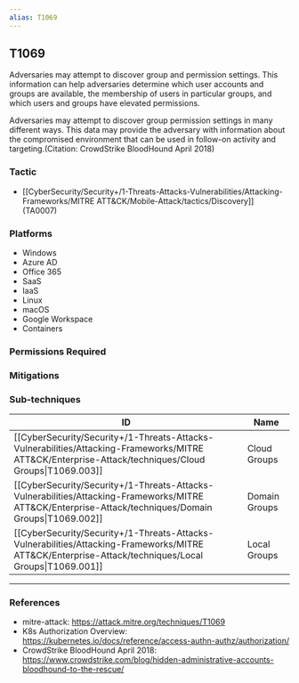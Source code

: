 ```yaml
---
alias: T1069
---
```


## T1069

Adversaries may attempt to discover group and permission settings. This information can help adversaries determine which user accounts and groups are available, the membership of users in particular groups, and which users and groups have elevated permissions.

Adversaries may attempt to discover group permission settings in many different ways. This data may provide the adversary with information about the compromised environment that can be used in follow-on activity and targeting.(Citation: CrowdStrike BloodHound April 2018)


### Tactic
- [[CyberSecurity/Security+/1-Threats-Attacks-Vulnerabilities/Attacking-Frameworks/MITRE ATT&CK/Mobile-Attack/tactics/Discovery]] (TA0007)

### Platforms
- Windows
- Azure AD
- Office 365
- SaaS
- IaaS
- Linux
- macOS
- Google Workspace
- Containers

### Permissions Required

### Mitigations

### Sub-techniques

| ID | Name |
| --- | --- |
| [[CyberSecurity/Security+/1-Threats-Attacks-Vulnerabilities/Attacking-Frameworks/MITRE ATT&CK/Enterprise-Attack/techniques/Cloud Groups\|T1069.003]] | Cloud Groups |
| [[CyberSecurity/Security+/1-Threats-Attacks-Vulnerabilities/Attacking-Frameworks/MITRE ATT&CK/Enterprise-Attack/techniques/Domain Groups\|T1069.002]] | Domain Groups |
| [[CyberSecurity/Security+/1-Threats-Attacks-Vulnerabilities/Attacking-Frameworks/MITRE ATT&CK/Enterprise-Attack/techniques/Local Groups\|T1069.001]] | Local Groups |


---
### References

- mitre-attack: https://attack.mitre.org/techniques/T1069
- K8s Authorization Overview: https://kubernetes.io/docs/reference/access-authn-authz/authorization/
- CrowdStrike BloodHound April 2018: https://www.crowdstrike.com/blog/hidden-administrative-accounts-bloodhound-to-the-rescue/
